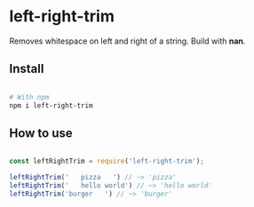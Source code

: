 # left-right-trim

Removes whitespace on left and right of a string. Build with __nan__.

## Install 

```sh

# With npm 
npm i left-right-trim 

```

## How to use 

```js 

const leftRightTrim = require('left-right-trim');

leftRightTrim('   pizza   ') // ~> 'pizza'
leftRightTrim('   hello world') // ~> 'hello world'
leftRightTrim('burger   ') // ~> 'burger'

```

